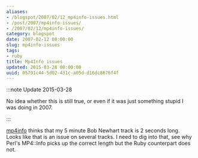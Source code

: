 ```yaml
---
aliases:
- /blogspot/2007/02/12_mp4info-issues.html
- /post/2007/mp4info-issues/
- /2007/02/12/mp4info-issues/
category: blogspot
date: 2007-02-12 00:00:00
slug: mp4info-issues
tags:
- ruby
title: Mp4Info issues
updated: 2015-03-28 00:00:00
uuid: 05791c44-5d02-431c-a05d-d16dc8676f4f
---
```


:::note Update 2015-03-28

No idea whether this is still true, or even if it was just something stupid I
was doing in 2007.

:::

[mp4info]: https://github.com/arbarlow/ruby-mp4info

[mp4info][] thinks that my 5 minute Bob Newhart track is 2 seconds long. Looks
like that is an issue on several tracks. I need to dig into that, see why Perl's
MP4::Info picks up the correct length but the Ruby counterpart does not.